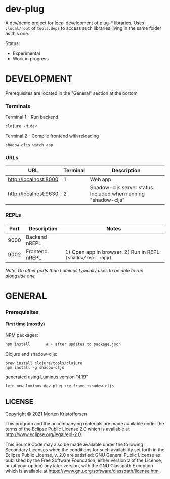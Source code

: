 # dev-plug

A dev/demo project for local development of plug-* libraries. Uses `:local/root` of `tools.deps` to access such
libraries living in the same folder as this one.

Status:

* Experimental
* Work in progress

# DEVELOPMENT

Prerequisites are located in the "General" section at the bottom

### Terminals

Terminal 1 - Run backend

    clojure -M:dev

Terminal 2 - Compile frontend with reloading

    shadow-cljs watch app

### URLs

URL | Terminal | Description
--- |---       |---
[http://localhost:8000](http://localhost:3000) | 1 | Web app
[http://localhost:9630](http://localhost:9630) | 2 | Shadow-cljs server status. Included when running "shadow-cljs"

### REPLs

Port | Description    | Notes
---  |---             |--- 
9000 | Backend nREPL  |
9002 | Frontend nREPL | 1) Open app in browser. 2) Run in REPL: `(shadow/repl :app)`

_Note: On other ports than Luminus typically uses to be able to run alongside one_

# GENERAL

### Prerequisites

#### First time (mostly)

NPM packages:

    npm install       # + after updates to package.json

Clojure and shadow-cljs:

    brew install clojure/tools/clojure
    npm install -g shadow-cljs

generated using Luminus version "4.19"

```shell
lein new luminus dev-plug +re-frame +shadow-cljs
```

## LICENSE

Copyright © 2021 Morten Kristoffersen

This program and the accompanying materials are made available under the terms of the Eclipse Public License 2.0 which
is available at
http://www.eclipse.org/legal/epl-2.0.

This Source Code may also be made available under the following Secondary Licenses when the conditions for such
availability set forth in the Eclipse Public License, v. 2.0 are satisfied: GNU General Public License as published by
the Free Software Foundation, either version 2 of the License, or (at your option) any later version, with the GNU
Classpath Exception which is available at https://www.gnu.org/software/classpath/license.html.
